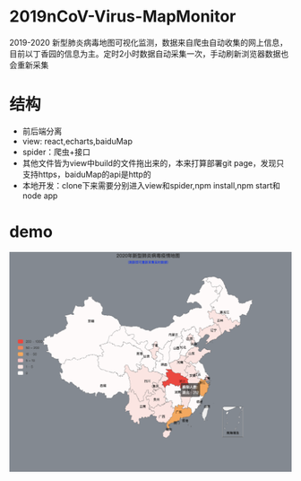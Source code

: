 # 2019nCoV-Virus-MapMonitor
2019-2020 新型肺炎病毒地图可视化监测，数据来自爬虫自动收集的网上信息，目前以丁香园的信息为主。定时2小时数据自动采集一次，手动刷新浏览器数据也会重新采集

# 结构
* 前后端分离
* view: react,echarts,baiduMap
* spider：爬虫+接口
* 其他文件皆为view中build的文件拖出来的，本来打算部署git page，发现只支持https，baiduMap的api是http的
* 本地开发：clone下来需要分别进入view和spider,npm install,npm start和node app
# demo
![image](https://github.com/ZhangMingZhao1/2019nCoV-Virus-MapMonitor/blob/master/demo1.png)


